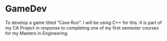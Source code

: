 # GameDev
To develop a game titled "Cave Run". I will be using C++ for this. It is part of my CA Project in response to completing one of my first semester courses for my Masters in Engineering.
